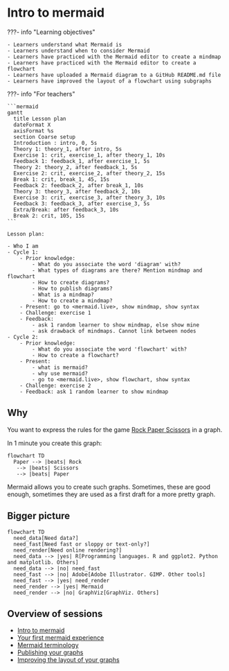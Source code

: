 # Intro to mermaid

???- info "Learning objectives"

    - Learners understand what Mermaid is
    - Learners understand when to consider Mermaid
    - Learners have practiced with the Mermaid editor to create a mindmap
    - Learners have practiced with the Mermaid editor to create a flowchart
    - Learners have uploaded a Mermaid diagram to a GitHub README.md file
    - Learners have improved the layout of a flowchart using subgraphs

???- info "For teachers"

    ```mermaid
    gantt
      title Lesson plan
      dateFormat X
      axisFormat %s
      section Coarse setup
      Introduction : intro, 0, 5s
      Theory 1: theory_1, after intro, 5s
      Exercise 1: crit, exercise_1, after theory_1, 10s
      Feedback 1: feedback_1, after exercise_1, 5s
      Theory 2: theory_2, after feedback_1, 5s
      Exercise 2: crit, exercise_2, after theory_2, 15s
      Break 1: crit, break_1, 45, 15s
      Feedback 2: feedback_2, after break_1, 10s
      Theory 3: theory_3, after feedback_2, 10s
      Exercise 3: crit, exercise_3, after theory_3, 10s
      Feedback 3: feedback_3, after exercise_3, 5s
      Extra/Break: after feedback_3, 10s
      Break 2: crit, 105, 15s
    ```

    Lesson plan:

    - Who I am
    - Cycle 1:
        - Prior knowledge:
            - What do you associate the word 'diagram' with?
            - What types of diagrams are there? Mention mindmap and flowchart
            - How to create diagrams?
            - How to publish diagrams?
            - What is a mindmap?
            - How to create a mindmap?
        - Present: go to <mermaid.live>, show mindmap, show syntax
        - Challenge: exercise 1
        - Feedback:
            - ask 1 random learner to show mindmap, else show mine
            - ask drawback of mindmaps. Cannot link between nodes
    - Cycle 2:
        - Prior knowledge:
            - What do you associate the word 'flowchart' with?
            - How to create a flowchart?
        - Present:
            - what is mermaid?
            - why use mermaid?
            - go to <mermaid.live>, show flowchart, show syntax
        - Challenge: exercise 2
        - Feedback: ask 1 random learner to show mindmap

## Why

You want to express the rules for the game
[Rock Paper Scissors](https://en.wikipedia.org/wiki/Rock_paper_scissors)
in a graph.

In 1 minute you create this graph:

```mermaid
flowchart TD
  Paper --> |beats| Rock 
   --> |beats| Scissors
   --> |beats| Paper
```

Mermaid allows you to create such graphs.
Sometimes, these are good enough, sometimes they are used as a
first draft for a more pretty graph.

## Bigger picture

```mermaid
flowchart TD
  need_data[Need data?]
  need_fast[Need fast or sloppy or text-only?]
  need_render[Need online rendering?]
  need_data --> |yes| R[Programming languages. R and ggplot2. Python and matplotlib. Others]
  need_data --> |no| need_fast
  need_fast --> |no| Adobe[Adobe Illustrator. GIMP. Other tools]
  need_fast --> |yes| need_render
  need_render --> |yes| Mermaid
  need_render --> |no| GraphViz[GraphViz. Others]
```

## Overview of sessions

- [Intro to mermaid](intro_to_mermaid.md)
- [Your first mermaid experience](first_experience.md)
- [Mermaid terminology](mermaid_terminology.md)
- [Publishing your graphs](publishing_graphs.md)
- [Improving the layout of your graphs](improving_layout.md)
